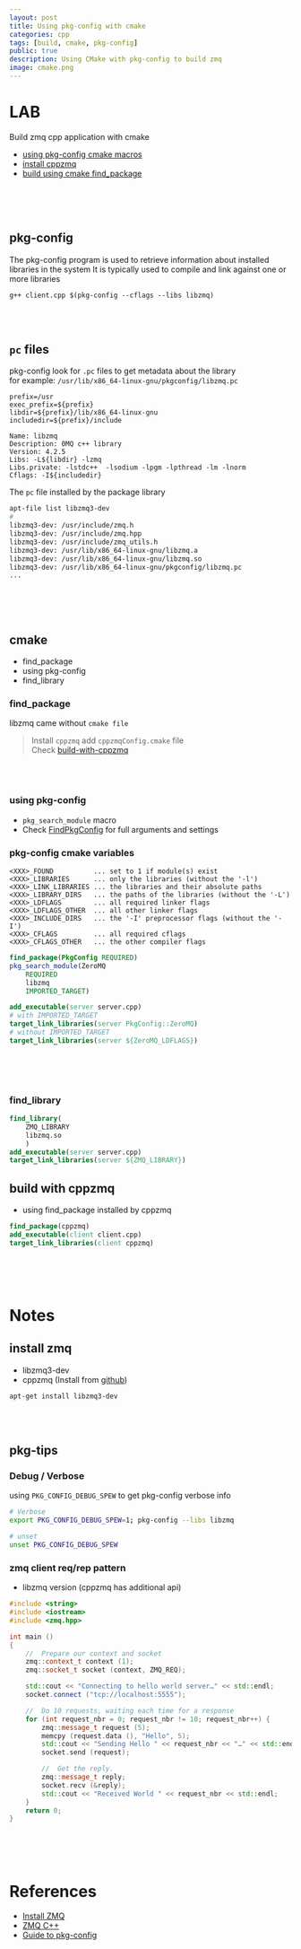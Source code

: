 ```yaml
---
layout: post
title: Using pkg-config with cmake
categories: cpp
tags: [build, cmake, pkg-config]
public: true
description: Using CMake with pkg-config to build zmq
image: cmake.png
---
```


# LAB
Build zmq cpp application with cmake
- [using pkg-config cmake macros](#using-pkg-config)
- [install cppzmq](#install-zmq)
- [build using cmake find_package](#build-with-cppzmq)

&nbsp;  
&nbsp;  
&nbsp;  
## pkg-config
The pkg-config program is used to retrieve information about installed libraries in the system
It is typically  used  to compile and link against one or more libraries

```
g++ client.cpp $(pkg-config --cflags --libs libzmq)
```
&nbsp;  
&nbsp;  
## `pc` files
pkg-config look for `.pc` files to get metadata about the library  
for example: `/usr/lib/x86_64-linux-gnu/pkgconfig/libzmq.pc`
```
prefix=/usr
exec_prefix=${prefix}
libdir=${prefix}/lib/x86_64-linux-gnu
includedir=${prefix}/include

Name: libzmq
Description: 0MQ c++ library
Version: 4.2.5
Libs: -L${libdir} -lzmq
Libs.private: -lstdc++  -lsodium -lpgm -lpthread -lm -lnorm
Cflags: -I${includedir} 
```

The `pc` file installed by the package library


```bash
apt-file list libzmq3-dev
#
libzmq3-dev: /usr/include/zmq.h
libzmq3-dev: /usr/include/zmq.hpp
libzmq3-dev: /usr/include/zmq_utils.h
libzmq3-dev: /usr/lib/x86_64-linux-gnu/libzmq.a
libzmq3-dev: /usr/lib/x86_64-linux-gnu/libzmq.so
libzmq3-dev: /usr/lib/x86_64-linux-gnu/pkgconfig/libzmq.pc
...
```
&nbsp;  
&nbsp;  
&nbsp;  
## cmake
- find_package
- using pkg-config
- find_library

### find_package
libzmq came without `cmake file` 
> Install `cppzmq` add `cppzmqConfig.cmake` file  
> Check [build-with-cppzmq](#build-with-cppzmq)

&nbsp;  
&nbsp;  
### using pkg-config
- `pkg_search_module` macro
- Check [FindPkgConfig](https://cmake.org/cmake/help/v3.12/module/FindPkgConfig.html) for full arguments and settings

### pkg-config cmake variables
```
<XXX>_FOUND          ... set to 1 if module(s) exist
<XXX>_LIBRARIES      ... only the libraries (without the '-l')
<XXX>_LINK_LIBRARIES ... the libraries and their absolute paths
<XXX>_LIBRARY_DIRS   ... the paths of the libraries (without the '-L')
<XXX>_LDFLAGS        ... all required linker flags
<XXX>_LDFLAGS_OTHER  ... all other linker flags
<XXX>_INCLUDE_DIRS   ... the '-I' preprocessor flags (without the '-I')
<XXX>_CFLAGS         ... all required cflags
<XXX>_CFLAGS_OTHER   ... the other compiler flags
```

```cmake
find_package(PkgConfig REQUIRED)
pkg_search_module(ZeroMQ 
    REQUIRED
    libzmq
    IMPORTED_TARGET)

add_executable(server server.cpp)
# with IMPORTED_TARGET 
target_link_libraries(server PkgConfig::ZeroMQ)
# without IMPORTED_TARGET 
target_link_libraries(server ${ZeroMQ_LDFLAGS})
```

&nbsp;  
&nbsp;  
&nbsp;  
### find_library

```cmake
find_library(
    ZMQ_LIBRARY
    libzmq.so
    )
add_executable(server server.cpp)
target_link_libraries(server ${ZMQ_LIBRARY})
```

## build with cppzmq
- using find_package installed by cppzmq


```cmake
find_package(cppzmq)
add_executable(client client.cpp)
target_link_libraries(client cppzmq)
```
&nbsp;  
&nbsp;  
&nbsp;  
# Notes
## install zmq
- libzmq3-dev
- cppzmq (Install from [github](https://github.com/zeromq/cppzmq))


```
apt-get install libzmq3-dev
```

&nbsp;  
&nbsp;  
## pkg-tips
### Debug / Verbose
using  `PKG_CONFIG_DEBUG_SPEW` to get pkg-config verbose info

```bash
# Verbose
export PKG_CONFIG_DEBUG_SPEW=1; pkg-config --libs libzmq

# unset
unset PKG_CONFIG_DEBUG_SPEW
```

### zmq client req/rep pattern
- libzmq version (cppzmq has additional api)
  
```cpp
#include <string>
#include <iostream>
#include <zmq.hpp>

int main ()
{
    //  Prepare our context and socket
    zmq::context_t context (1);
    zmq::socket_t socket (context, ZMQ_REQ);

    std::cout << "Connecting to hello world server…" << std::endl;
    socket.connect ("tcp://localhost:5555");

    //  Do 10 requests, waiting each time for a response
    for (int request_nbr = 0; request_nbr != 10; request_nbr++) {
        zmq::message_t request (5);
        memcpy (request.data (), "Hello", 5);
        std::cout << "Sending Hello " << request_nbr << "…" << std::endl;
        socket.send (request);

        //  Get the reply.
        zmq::message_t reply;
        socket.recv (&reply);
        std::cout << "Received World " << request_nbr << std::endl;
    }
    return 0;
}
```
&nbsp;  
&nbsp;  
&nbsp;  
# References
- [Install ZMQ](https://zeromq.org/download/)
- [ZMQ C++](https://zeromq.org/languages/cplusplus/#cppzmq)
- [Guide to pkg-config](https://people.freedesktop.org/~dbn/pkg-config-guide.html)